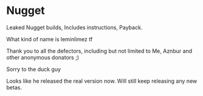 # Nugget
Leaked Nugget builds, Includes instructions, Payback.

What kind of name is leminlimez tf

Thank you to all the defectors, including but not limited to Me, Aznbur and other anonymous donators ;)

Sorry to the duck guy

Looks like he released the real version now. Will still keep releasing any new betas.
